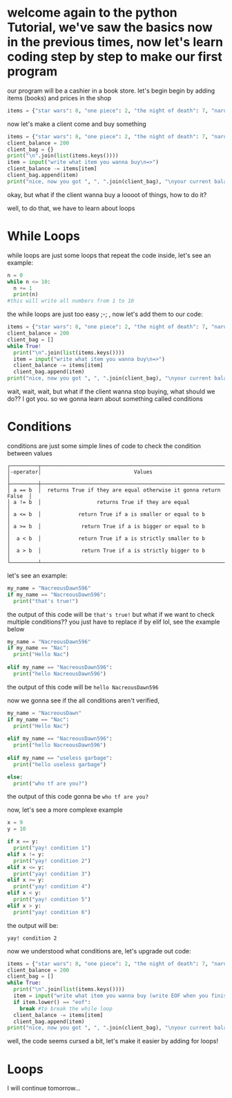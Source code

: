 # welcome again to the python Tutorial, we've saw the basics now in the previous times, now let's learn **coding** step by step to make our first program
our program will be a cashier in a book store.
 let's begin begin by adding items (books) and prices in the shop
 
```py
items = {"star wars": 8, "one piece": 2, "the night of death": 7, "naruto episode 53": 2.6}
```
now let's make a client come and buy something
```py
items = {"star wars": 8, "one piece": 2, "the night of death": 7, "naruto episode 53": 2.6}
client_balance = 200
client_bag = {}
print("\n".join(list(items.keys())))
item = input("write what item you wanna buy\n=>")
client_balance -= items[item]
client_bag.append(item)
print("nice, now you got ", ", ".join(client_bag), "\nyour current balance is: ", client_balance, sep='')
```
okay, but what if the client wanna buy a loooot of things, how to do it?

well, to do that, we have to learn about loops

# While Loops
while loops are just some loops that repeat the code inside, let's see an example:
```py
n = 0
while n <= 10:
  n += 1
  print(n)
#this will write all numbers from 1 to 10
```
the while loops are just too easy ;-;
, now let's add them to our code:
```py
items = {"star wars": 8, "one piece": 2, "the night of death": 7, "naruto episode 53": 2.6}
client_balance = 200
client_bag = []
while True!
  print("\n".join(list(items.keys())))
  item = input("write what item you wanna buy\n=>")
  client_balance -= items[item]
  client_bag.append(item)
print("nice, now you got ", ", ".join(client_bag), "\nyour current balance is: ", client_balance, sep='')
```
wait, wait, wait, but what if the client wanna stop buying, what should we do?? I got you. so we gonna learn about something called conditions

# Conditions
conditions are just some simple lines of code to check the condition between values
```
┌─────────┬──────────────────────────────────────────────────────────────────┐
│-operator│                              Values                              │
├─────────┼──────────────────────────────────────────────────────────────────┤
│ a == b  │  returns True if they are equal otherwise it gonna return False  │
│ a != b  │                  returns True if they are equal                  │
│ a <= b  │            return True if a is smaller or equal to b             │
│ a >= b  │             return True if a is bigger or equal to b             │
│  a < b  │            return True if a is strictly smaller to b             │
│  a > b  │             return True if a is strictly bigger to b             │
└─────────┴──────────────────────────────────────────────────────────────────┘
```
let's see an example:
```py
my_name = "NacreousDawn596"
if my_name == "NacreousDawn596":
  print("that's true!")
```
the output of this code will be `that's true!`
but what if we want to check multiple conditions?? you just have to replace if by elif lol, see the example below
```py
my_name = "NacreousDawn596"
if my_name == "Nac":
  print("Hello Nac")
  
elif my_name == "NacreousDawn596":
  print("hello NacreousDawn596")
```
the output of this code will be `hello NacreousDawn596`

now we gonna see if the all conditions aren't verified,
```py
my_name = "NacreousDawn"
if my_name == "Nac":
  print("Hello Nac")
  
elif my_name == "NacreousDawn596":
  print("hello NacreousDawn596")
  
elif my_name == "useless garbage":
  print("hello useless garbage")

else:
  print("who tf are you?")
```
the output of this code gonna be `who tf are you?`

now, let's see a more complexe example

```py
x = 9
y = 10

if x == y:
  print("yay! condition 1")
elif x != y:
  print("yay! condition 2")
elif x <= y:
  print("yay! condition 3")
elif x >= y:
  print("yay! condition 4")
elif x < y:
  print("yay! condition 5")
elif x > y:
  print("yay! condition 6")
```
the output will be:
```
yay! condition 2
```
now we understood what conditions are, let's upgrade out code:
```py
items = {"star wars": 8, "one piece": 2, "the night of death": 7, "naruto episode 53": 2.6}
client_balance = 200
client_bag = []
while True:
  print("\n".join(list(items.keys())))
  item = input("write what item you wanna buy (write EOF when you finish)\n=>")
  if item.lower() == "eof":
    break #to break the while loop
  client_balance -= items[item]
  client_bag.append(item)
print("nice, now you got ", ", ".join(client_bag), "\nyour current balance is: ", client_balance, sep='')
```
well, the code seems cursed a bit, let's make it easier by adding for loops!
# Loops
I will continue tomorrow...
